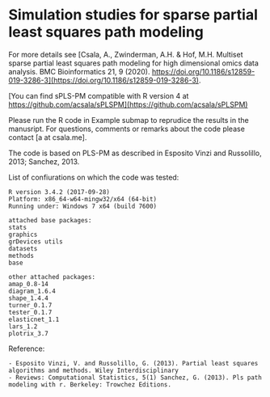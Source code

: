# Simulation studies for sparse partial least squares path modeling 

For more details see [Csala, A., Zwinderman, A.H. & Hof, M.H. Multiset sparse partial least squares path modeling for high dimensional omics data analysis. BMC Bioinformatics 21, 9 (2020). https://doi.org/10.1186/s12859-019-3286-3](https://doi.org/10.1186/s12859-019-3286-3).

[You can find sPLS-PM compatible with R version 4 at https://github.com/acsala/sPLSPM](https://github.com/acsala/sPLSPM)

Please run the R code in Example submap to reprudice the results in the manusript. For questions, comments or remarks about the code please contact [a at csala.me].

The code is based on PLS-PM as described in Esposito Vinzi and Russolillo, 2013; Sanchez, 2013.

List of confiurations on which the code was tested:

	R version 3.4.2 (2017-09-28)
	Platform: x86_64-w64-mingw32/x64 (64-bit)
	Running under: Windows 7 x64 (build 7600)

	attached base packages:
	stats     
	graphics  
	grDevices utils     
	datasets  
	methods   
	base     

	other attached packages:
	amap_0.8-14    
	diagram_1.6.4  
	shape_1.4.4    
	turner_0.1.7   
	tester_0.1.7   
	elasticnet_1.1 
	lars_1.2
	plotrix_3.7 


Reference:

 	- Esposito Vinzi, V. and Russolillo, G. (2013). Partial least squares algorithms and methods. Wiley Interdisciplinary
	- Reviews: Computational Statistics, 5(1) Sanchez, G. (2013). Pls path modeling with r. Berkeley: Trowchez Editions.

